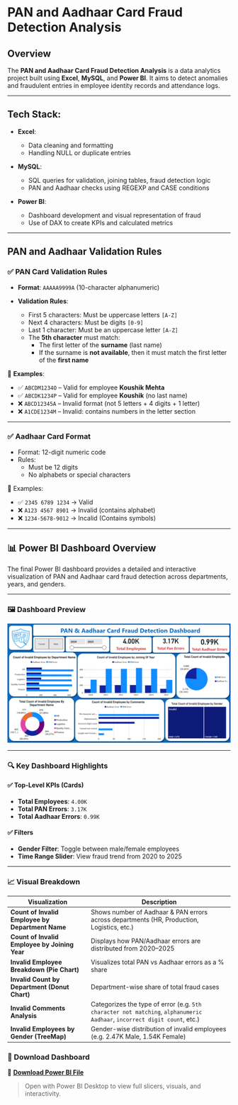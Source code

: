 # PAN and Aadhaar Card Fraud Detection Analysis

## Overview

The **PAN and Aadhaar Card Fraud Detection Analysis** is a data analytics project built using **Excel**, **MySQL**, and **Power BI**. It aims to detect anomalies and fraudulent entries in employee identity records and attendance logs.

---

## Tech Stack:

- **Excel**:
  - Data cleaning and formatting
  - Handling NULL or duplicate entries

- **MySQL**:
  - SQL queries for validation, joining tables, fraud detection logic
  - PAN and Aadhaar checks using REGEXP and CASE conditions

- **Power BI**:
  - Dashboard development and visual representation of fraud
  - Use of DAX to create KPIs and calculated metrics

---

## PAN and Aadhaar Validation Rules

### ✅ PAN Card Validation Rules

- **Format**: `AAAAA9999A` (10-character alphanumeric)

- **Validation Rules**:
  - First 5 characters: Must be uppercase letters `[A-Z]`
  - Next 4 characters: Must be digits `[0-9]`
  - Last 1 character: Must be an uppercase letter `[A-Z]`
  - The **5th character** must match:
    - The first letter of the **surname** (last name)
    - If the surname is **not available**, then it must match the first letter of the **first name**

📌 **Examples**:
- ✅ `ABCDM1234O` – Valid for employee **Koushik Mehta**  
- ✅ `ABCDK1234P` – Valid for employee **Koushik** (no last name)  
- ❌ `ABCD12345A` – Invalid format (not 5 letters + 4 digits + 1 letter)
- ❌ `A1CDE1234M` – Invalid: contains numbers in the letter section

---

### ✅ Aadhaar Card Format

- Format: 12-digit numeric code
- Rules:
  - Must be 12 digits
  - No alphabets or special characters

📌 Examples:
- ✅ `2345 6789 1234` → Valid
- ❌ `A123 4567 8901` → Invalid (contains alphabet)
- ❌ `1234-5678-9012` → Incalid (Contains symbols)

---

## 📊 Power BI Dashboard Overview

The final Power BI dashboard provides a detailed and interactive visualization of PAN and Aadhaar card fraud detection across departments, years, and genders.

---

### 🖼️ Dashboard Preview

![PAN & Aadhaar Card Fraud Detection Dashboard](assets/dashboard.png)


---

### 🔍 Key Dashboard Highlights

#### ✅ Top-Level KPIs (Cards)
- **Total Employees**: `4.00K`
- **Total PAN Errors**: `3.17K`
- **Total Aadhaar Errors**: `0.99K`

#### ✅ Filters
- **Gender Filter**: Toggle between male/female employees
- **Time Range Slider**: View fraud trend from 2020 to 2025

---

### 📈 Visual Breakdown

| Visualization | Description |
|---------------|-------------|
| **Count of Invalid Employee by Department Name** | Shows number of Aadhaar & PAN errors across departments (HR, Production, Logistics, etc.) |
| **Count of Invalid Employee by Joining Year** | Displays how PAN/Aadhaar errors are distributed from 2020–2025 |
| **Invalid Employee Breakdown (Pie Chart)** | Visualizes total PAN vs Aadhaar errors as a % share |
| **Invalid Count by Department (Donut Chart)** | Department-wise share of total fraud cases |
| **Invalid Comments Analysis** | Categorizes the type of error (e.g. `5th character not matching`, `alphanumeric Aadhaar`, `incorrect digit count`, etc.) |
| **Invalid Employees by Gender (TreeMap)** | Gender-wise distribution of invalid employees (e.g. 2.47K Male, 1.54K Female) |


### 🔽 Download Dashboard

📂 **[Download Power BI File](assets/dashboard.png)**  
> Open with Power BI Desktop to view full slicers, visuals, and interactivity.


